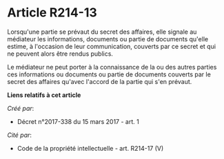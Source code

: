 # Article R214-13

Lorsqu'une partie se prévaut du secret des affaires, elle signale au médiateur les informations, documents ou partie de
documents qu'elle estime, à l'occasion de leur communication, couverts par ce secret et qui ne peuvent alors être rendus
publics.

Le médiateur ne peut porter à la connaissance de la ou des autres parties ces informations ou documents ou partie de
documents couverts par le secret des affaires qu'avec l'accord de la partie qui s'en prévaut.

**Liens relatifs à cet article**

_Créé par_:

  - Décret n°2017-338 du 15 mars 2017 - art. 1

_Cité par_:

  - Code de la propriété intellectuelle - art. R214-17 (V)
